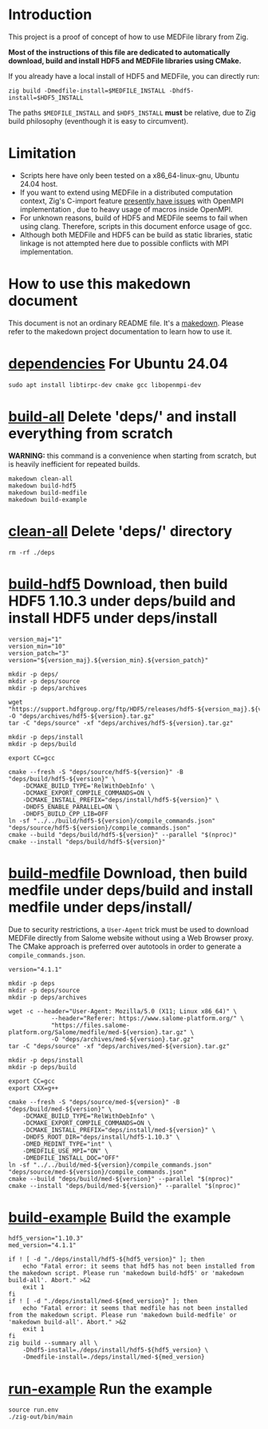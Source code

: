 # Introduction

This project is a proof of concept of how to use MEDFile library from Zig.

**Most of the instructions of this file are dedicated to automatically download,
build and install HDF5 and MEDFile libraries using CMake.**

If you already have a local install of HDF5 and MEDFile, you can directly
run:

```
zig build -Dmedfile-install=$MEDFILE_INSTALL -Dhdf5-install=$HDF5_INSTALL
```

The paths `$MEDFILE_INSTALL` and `$HDF5_INSTALL` **must** be relative, due to
Zig build philosophy (eventhough it is easy to circumvent). 

# Limitation

- Scripts here have only been tested on a x86_64-linux-gnu, Ubuntu 24.04 host.
- If you want to extend using MEDFile in a distributed computation context, Zig's
C-import feature [presently have
issues](https://github.com/lefp/mpi-zig-example) with OpenMPI implementation ,
due to heavy usage of macros inside OpenMPI.
- For unknown reasons, build of HDF5 and MEDFile seems to fail when using clang.
Therefore, scripts in this document enforce usage of gcc.
- Although both MEDFile and HDF5 can be build as static libraries, static
linkage is not attempted here due to possible conflicts with MPI
implementation.


# How to use this makedown document

This document is not an ordinary README file. It's a
[makedown](https://github.com/tzador/makedown). Please refer to the makedown
project documentation to learn how to use it.

# [dependencies]() For Ubuntu 24.04

```
sudo apt install libtirpc-dev cmake gcc libopenmpi-dev
```

# [build-all]() Delete 'deps/' and install everything from scratch

**WARNING:** this command is a convenience when starting from scratch, but is
heavily inefficient for repeated builds.

```
makedown clean-all
makedown build-hdf5
makedown build-medfile
makedown build-example
```

# [clean-all]() Delete 'deps/' directory

```
rm -rf ./deps
```

# [build-hdf5]() Download, then build HDF5 1.10.3 under deps/build and install HDF5 under deps/install

```
version_maj="1"
version_min="10"
version_patch="3"
version="${version_maj}.${version_min}.${version_patch}"

mkdir -p deps/
mkdir -p deps/source
mkdir -p deps/archives

wget "https://support.hdfgroup.org/ftp/HDF5/releases/hdf5-${version_maj}.${version_min}/hdf5-${version}/src/hdf5-${version}.tar.gz" -O "deps/archives/hdf5-${version}.tar.gz"
tar -C "deps/source" -xf "deps/archives/hdf5-${version}.tar.gz"

mkdir -p deps/install
mkdir -p deps/build

export CC=gcc

cmake --fresh -S "deps/source/hdf5-${version}" -B "deps/build/hdf5-${version}" \
    -DCMAKE_BUILD_TYPE='RelWithDebInfo' \
    -DCMAKE_EXPORT_COMPILE_COMMANDS=ON \
    -DCMAKE_INSTALL_PREFIX="deps/install/hdf5-${version}" \
    -DHDF5_ENABLE_PARALLEL=ON \
    -DHDF5_BUILD_CPP_LIB=OFF
ln -sf "../../build/hdf5-${version}/compile_commands.json" "deps/source/hdf5-${version}/compile_commands.json"
cmake --build "deps/build/hdf5-${version}" --parallel "$(nproc)" 
cmake --install "deps/build/hdf5-${version}"
```

# [build-medfile]() Download, then build medfile under deps/build and install medfile under deps/install/

Due to security restrictions, a `User-Agent` trick must be used to download
MEDFile directly from Salome website without using a Web Browser proxy.
The CMake approach is preferred over autotools in order to generate a
`compile_commands.json`.

```
version="4.1.1"

mkdir -p deps
mkdir -p deps/source
mkdir -p deps/archives

wget -c --header="User-Agent: Mozilla/5.0 (X11; Linux x86_64)" \
  			--header="Referer: https://www.salome-platform.org/" \
            "https://files.salome-platform.org/Salome/medfile/med-${version}.tar.gz" \
  			-O "deps/archives/med-${version}.tar.gz"
tar -C "deps/source" -xf "deps/archives/med-${version}.tar.gz"

mkdir -p deps/install
mkdir -p deps/build

export CC=gcc
export CXX=g++

cmake --fresh -S "deps/source/med-${version}" -B "deps/build/med-${version}" \
    -DCMAKE_BUILD_TYPE="RelWithDebInfo" \
    -DCMAKE_EXPORT_COMPILE_COMMANDS=ON \
    -DCMAKE_INSTALL_PREFIX="deps/install/med-${version}" \
    -DHDF5_ROOT_DIR="deps/install/hdf5-1.10.3" \
    -DMED_MEDINT_TYPE="int" \
    -DMEDFILE_USE_MPI="ON" \
    -DMEDFILE_INSTALL_DOC="OFF"
ln -sf "../../build/med-${version}/compile_commands.json" "deps/source/med-${version}/compile_commands.json"
cmake --build "deps/build/med-${version}" --parallel "$(nproc)" 
cmake --install "deps/build/med-${version}" --parallel "$(nproc)" 
```

# [build-example]() Build the example

```
hdf5_version="1.10.3"
med_version="4.1.1"

if ! [ -d "./deps/install/hdf5-${hdf5_version}" ]; then
    echo "Fatal error: it seems that hdf5 has not been installed from the makedown script. Please run 'makedown build-hdf5' or 'makedown build-all'. Abort." >&2
    exit 1
fi
if ! [ -d "./deps/install/med-${med_version}" ]; then
    echo "Fatal error: it seems that medfile has not been installed from the makedown script. Please run 'makedown build-medfile' or 'makedown build-all'. Abort." >&2
    exit 1
fi
zig build --summary all \
    -Dhdf5-install=./deps/install/hdf5-${hdf5_version} \
    -Dmedfile-install=./deps/install/med-${med_version}
```

# [run-example]() Run the example

```
source run.env
./zig-out/bin/main
```

